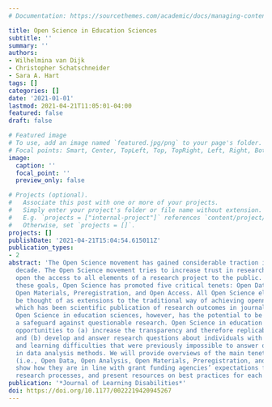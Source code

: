 ```yaml
---
# Documentation: https://sourcethemes.com/academic/docs/managing-content/

title: Open Science in Education Sciences
subtitle: ''
summary: ''
authors:
- Wilhelmina van Dijk
- Christopher Schatschneider
- Sara A. Hart
tags: []
categories: []
date: '2021-01-01'
lastmod: 2021-04-21T11:05:01-04:00
featured: false
draft: false

# Featured image
# To use, add an image named `featured.jpg/png` to your page's folder.
# Focal points: Smart, Center, TopLeft, Top, TopRight, Left, Right, BottomLeft, Bottom, BottomRight.
image:
  caption: ''
  focal_point: ''
  preview_only: false

# Projects (optional).
#   Associate this post with one or more of your projects.
#   Simply enter your project's folder or file name without extension.
#   E.g. `projects = ["internal-project"]` references `content/project/deep-learning/index.md`.
#   Otherwise, set `projects = []`.
projects: []
publishDate: '2021-04-21T15:04:54.615011Z'
publication_types:
- 2
abstract: 'The Open Science movement has gained considerable traction in the last
  decade. The Open Science movement tries to increase trust in research results and
  open the access to all elements of a research project to the public. Central to
  these goals, Open Science has promoted five critical tenets: Open Data, Open Analysis,
  Open Materials, Preregistration, and Open Access. All Open Science elements can
  be thought of as extensions to the traditional way of achieving openness in science,
  which has been scientific publication of research outcomes in journals or books.
  Open Science in education sciences, however, has the potential to be much more than
  a safeguard against questionable research. Open Science in education science provides
  opportunities to (a) increase the transparency and therefore replicability of research
  and (b) develop and answer research questions about individuals with learning disabilities
  and learning difficulties that were previously impossible to answer due to complexities
  in data analysis methods. We will provide overviews of the main tenets of Open Science
  (i.e., Open Data, Open Analysis, Open Materials, Preregistration, and Open Access),
  show how they are in line with grant funding agencies’ expectations for rigorous
  research processes, and present resources on best practices for each of the tenets.'
publication: '*Journal of Learning Disabilities*'
doi: https://doi.org/10.1177/0022219420945267
---
```

